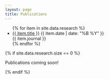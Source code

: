 ```yaml
---
layout: page
title: Publications
---
```


<ul class="research-list">
{% for item in site.data.research %}
  <li>
    <div class="research-title-row">
      <a href="{{ item.url }}" class="research-title-link" target="_blank" rel="noopener noreferrer">{{ item.title }}</a>
      <span class="research-meta">{{ item.date | date: "%B %Y" }}</span>
    </div>
    <div class="research-journal">{{ item.journal }}</div>
  </li>
{% endfor %}
</ul>

{% if site.data.research.size == 0 %}
<p>Publications coming soon!</p>
{% endif %}
